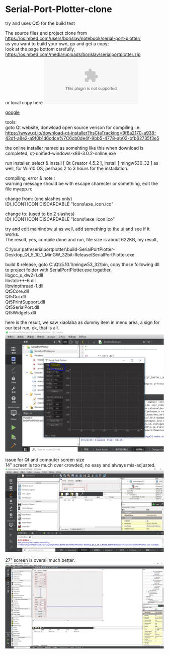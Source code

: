 # Serial-Port-Plotter-clone
try and uses Qt5 for the build test   

The source files and project clone from <a href="https://os.mbed.com/users/borislav/notebook/serial-port-plotter/" target="blank">https://os.mbed.com/users/borislav/notebook/serial-port-plotter/  </a>  
as you want to build your own, go and get a copy;  
look at the page bottom carefully, https://os.mbed.com/media/uploads/borislav/serialportplotter.zip  
or local copy here ![serialportplotter.zip](serialportplotter.zip)

<a href="http://www.google.com" target="blank">google</a>

tools:  
goto Qt website, donwload open source verison for compiling
i.e. https://www.qt.io/download-qt-installer?hsCtaTracking=9f6a2170-a938-42df-a8e2-a9f0b1d6cdce%7C6cb0de4f-9bb5-4778-ab02-bfb62735f3e5  

the online installer named as somehting like this when download is completed, qt-unified-windows-x86-3.0.2-online.exe  

run installer, select & install [ Qt Creator 4.5.2 ], install [ mingw530_32 ] as well, for Win10 OS, perhaps 2 to 3 hours for the installation.    

compiling, error & note :  
warning message should be with escape charecter or something, edit the file myapp.rc

change from:  (one slashes only)  
IDI_ICON1               ICON    DISCARDABLE     "Icons\exe_icon.ico"  

change to:  (used to be 2 slashes)  
IDI_ICON1               ICON    DISCARDABLE     "Icons\\\\exe_icon.ico"  


try and edit mainindow.ui as well, add something to the ui and see if it works.  
The result, yes, compile done and run, file size is about 622KB, my result,

C:\your path\serialportplotter\build-SerialPortPlotter-Desktop_Qt_5_10_1_MinGW_32bit-Release\SerialPortPlotter.exe  

build & release, goto C:\Qt\5.10.1\mingw53_32\bin, copy those following dll to project folder with SerialPortPlotter.exe together,    
libgcc_s_dw2-1.dll  
libstdc++-6.dll  
libwinpthread-1.dll  
Qt5Core.dll  
Qt5Gui.dll  
Qt5PrintSupport.dll  
Qt5SerialPort.dll  
Qt5Widgets.dll  

here is the result, we saw xiaolaba as dummy item in menu area, a sign for our test run, ok, that is all.
![alt text](xiaolaba_Qt_build_ok.JPG)


issue for Qt and computer screen size  
14" screen is too much over crowded, no easy and always mis-adjusted.  
![alt text](Qt_build_14_inch_screen_over_crowded.JPG)

27" screen is overall much better.  
![alt text](Qt_build_23_inch_screen_ok.JPG)

